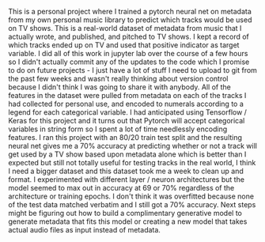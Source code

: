 This is a personal project where I trained a pytorch neural net on metadata from my own personal music library to predict which tracks would be used on TV shows. This is a real-world dataset of
metadata from music that I actually wrote, and published, and pitched to TV shows. I kept a record of which tracks ended up on TV and used that positive indicator as target variable. I did all 
of this work in jupyter lab over the course of a few hours so I didn't actually commit any of the updates to the code which I promise to do on future projects - I just have a lot of stuff I need to 
upload to git from the past few weeks and wasn't really thinking about version control because I didn't think I was going to share it with anybody.
All of the features in the dataset were pulled from metadata on each of the tracks I had collected for personal use, and encoded to numerals according to a legend for each categorical variable.
I had anticipated using Tensorflow / Keras for this project and it turns out that Pytorch will accept categorical variables in string form so I spent a lot of time needlessly encoding features.
I ran this project with an 80/20 train test split and the resulting neural net gives me a 70% accuracy at predicting whether or not a track will get used by a TV show based upon metadata alone
which is better than I expected but still not totally useful for testing tracks in the real world, I think I need a bigger dataset and this dataset took me a week to clean up and format.
I experimented with different layer / neuron architectures but the model seemed to max out in accuracy at 69 or 70% regardless of the architecture or training epochs. I don't think it was
overfitted because none of the test data matched verbatim and I still got a 70% accuracy. Next steps might be figuring out how to build a complimentary generative model to generate metadata 
that fits this model or creating a new model that takes actual audio files as input instead of metadata.
